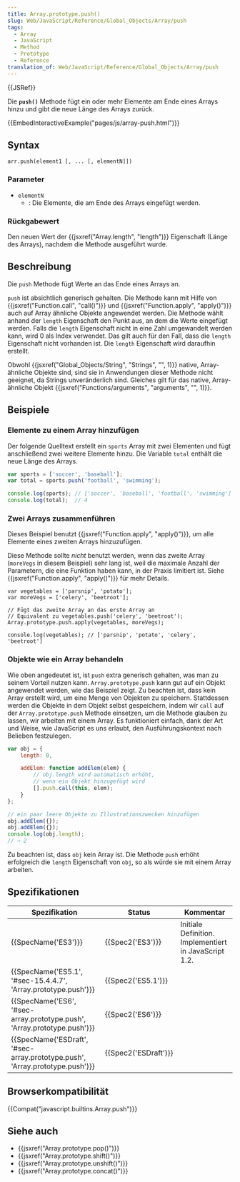 ```yaml
---
title: Array.prototype.push()
slug: Web/JavaScript/Reference/Global_Objects/Array/push
tags:
  - Array
  - JavaScript
  - Method
  - Prototype
  - Reference
translation_of: Web/JavaScript/Reference/Global_Objects/Array/push
---
```

{{JSRef}}

Die **`push()`** Methode fügt ein oder mehr Elemente am Ende eines Arrays hinzu und gibt die neue Länge des Arrays zurück.

{{EmbedInteractiveExample("pages/js/array-push.html")}}

## Syntax

    arr.push(element1 [, ... [, elementN]])

### Parameter

- `elementN`
  - : Die Elemente, die am Ende des Arrays eingefügt werden.

### Rückgabewert

Den neuen Wert der {{jsxref("Array.length", "length")}} Eigenschaft (Länge des Arrays), nachdem die Methode ausgeführt wurde.

## Beschreibung

Die `push` Methode fügt Werte an das Ende eines Arrays an.

`push` ist absichtlich generisch gehalten. Die Methode kann mit Hilfe von {{jsxref("Function.call", "call()")}} und {{jsxref("Function.apply", "apply()")}} auch auf Array ähnliche Objekte angewendet werden. Die Methode wählt anhand der `length` Eigenschaft den Punkt aus, an dem die Werte eingefügt werden. Falls die `length` Eigenschaft nicht in eine Zahl umgewandelt werden kann, wird 0 als Index verwendet. Das gilt auch für den Fall, dass die `length` Eigenschaft nicht vorhanden ist. Die `length` Eigenschaft wird daraufhin erstellt.

Obwohl {{jsxref("Global_Objects/String", "Strings", "", 1)}} native, Array-ähnliche Objekte sind, sind sie in Anwendungen dieser Methode nicht geeignet, da Strings unveränderlich sind. Gleiches gilt für das native, Array-ähnliche Objekt {{jsxref("Functions/arguments", "arguments", "", 1)}}.

## Beispiele

### Elemente zu einem Array hinzufügen

Der folgende Quelltext erstellt ein `sports` Array mit zwei Elementen und fügt anschließend zwei weitere Elemente hinzu. Die Variable `total` enthält die neue Länge des Arrays.

```js
var sports = ['soccer', 'baseball'];
var total = sports.push('football', 'swimming');

console.log(sports); // ['soccer', 'baseball', 'football', 'swimming']
console.log(total);  // 4
```

### Zwei Arrays zusammenführen

Dieses Beispiel benutzt {{jsxref("Function.apply", "apply()")}}, um alle Elemente eines zweiten Arrays hinzuzufügen.

Diese Methode sollte _nicht_ benutzt werden, wenn das zweite Array (`moreVegs` in diesem Beispiel) sehr lang ist, weil die maximale Anzahl der Parametern, die eine Funktion haben kann, in der Praxis limitiert ist. Siehe {{jsxref("Function.apply", "apply()")}} für mehr Details.

    var vegetables = ['parsnip', 'potato'];
    var moreVegs = ['celery', 'beetroot'];

    // Fügt das zweite Array an das erste Array an
    // Equivalent zu vegetables.push('celery', 'beetroot');
    Array.prototype.push.apply(vegetables, moreVegs);

    console.log(vegetables); // ['parsnip', 'potato', 'celery', 'beetroot']

### Objekte wie ein Array behandeln

Wie oben angedeutet ist, ist `push` extra generisch gehalten, was man zu seinem Vorteil nutzen kann. `Array.prototype.push` kann gut auf ein Objekt angewendet werden, wie das Beispiel zeigt. Zu beachten ist, dass kein Array erstellt wird, um eine Menge von Objekten zu speichern. Stattdessen werden die Objekte in dem Objekt selbst gespeichern, indem wir `call` auf der `Array.prototype.push` Methode einsetzen, um die Methode glauben zu lassen, wir arbeiten mit einem Array. Es funktioniert einfach, dank der Art und Weise, wie JavaScript es uns erlaubt, den Ausführungskontext nach Belieben festzulegen.

```js
var obj = {
    length: 0,

    addElem: function addElem(elem) {
        // obj.length wird automatisch erhöht,
        // wenn ein Objekt hinzugefügt wird
        [].push.call(this, elem);
    }
};

// ein paar leere Objekte zu Illustrationszwecken hinzufügen
obj.addElem({});
obj.addElem({});
console.log(obj.length);
// → 2
```

Zu beachten ist, dass `obj` kein Array ist. Die Methode `push` erhöht erfolgreich die `length` Eigenschaft von `obj`, so als würde sie mit einem Array arbeiten.

## Spezifikationen

| Spezifikation                                                                                        | Status                       | Kommentar                                             |
| ---------------------------------------------------------------------------------------------------- | ---------------------------- | ----------------------------------------------------- |
| {{SpecName('ES3')}}                                                                             | {{Spec2('ES3')}}         | Initiale Definition. Implementiert in JavaScript 1.2. |
| {{SpecName('ES5.1', '#sec-15.4.4.7', 'Array.prototype.push')}}                 | {{Spec2('ES5.1')}}     |                                                       |
| {{SpecName('ES6', '#sec-array.prototype.push', 'Array.prototype.push')}}     | {{Spec2('ES6')}}         |                                                       |
| {{SpecName('ESDraft', '#sec-array.prototype.push', 'Array.prototype.push')}} | {{Spec2('ESDraft')}} |                                                       |

## Browserkompatibilität

{{Compat("javascript.builtins.Array.push")}}

## Siehe auch

- {{jsxref("Array.prototype.pop()")}}
- {{jsxref("Array.prototype.shift()")}}
- {{jsxref("Array.prototype.unshift()")}}
- {{jsxref("Array.prototype.concat()")}}
